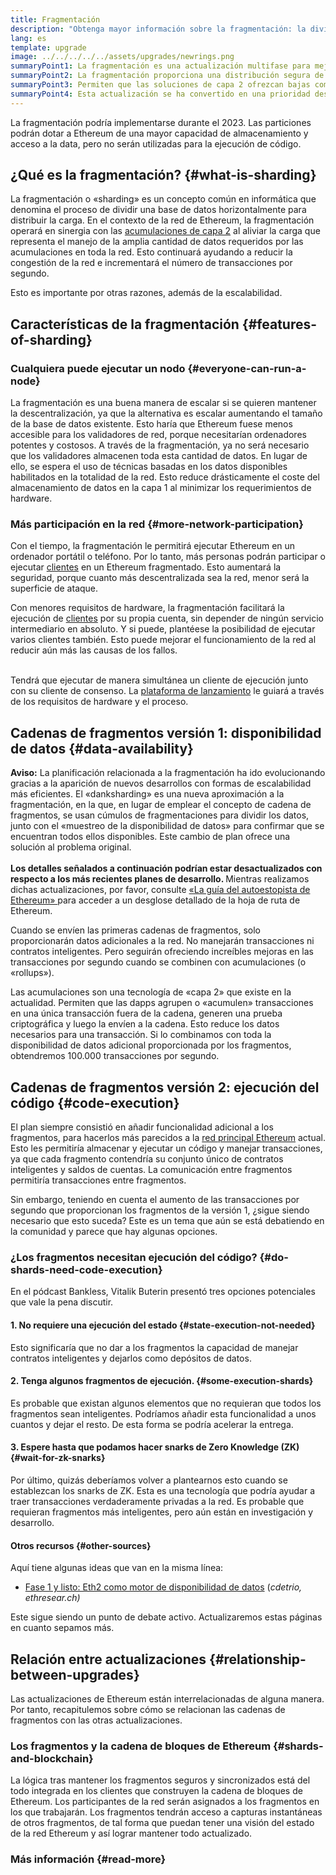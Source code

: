 ```yaml
---
title: Fragmentación
description: "Obtenga mayor información sobre la fragmentación: la división y distribución del flujo de datos necesaria para aportar a Ethereum una mayor capacidad para transacciones y facilitar su ejecución."
lang: es
template: upgrade
image: ../../../../../assets/upgrades/newrings.png
summaryPoint1: La fragmentación es una actualización multifase para mejorar la escalabilidad y la capacidad de Ethereum.
summaryPoint2: La fragmentación proporciona una distribución segura de los requisitos de almacenamiento de datos, permitiendo que las acumulaciones sean aún más económicas y facilitando las operaciones de nodos.
summaryPoint3: Permiten que las soluciones de capa 2 ofrezcan bajas comisiones por transacción, al mismo tiempo que aprovechan la seguridad de Ethereum.
summaryPoint4: Esta actualización se ha convertido en una prioridad desde la transición de Ethereum a la prueba de participación.
---
```


<UpgradeStatus dateKey="page-upgrades-shards-date">
    La fragmentación podría implementarse durante el 2023. Las particiones podrán dotar a Ethereum de una mayor capacidad de almacenamiento y acceso a la data, pero no serán utilizadas para la ejecución de código.
</UpgradeStatus>

## ¿Qué es la fragmentación? {#what-is-sharding}

La fragmentación o «sharding» es un concepto común en informática que denomina el proceso de dividir una base de datos horizontalmente para distribuir la carga. En el contexto de la red de Ethereum, la fragmentación operará en sinergia con las [acumulaciones de capa 2](/layer-2/) al aliviar la carga que representa el manejo de la amplia cantidad de datos requeridos por las acumulaciones en toda la red. Esto continuará ayudando a reducir la congestión de la red e incrementará el número de transacciones por segundo.

Esto es importante por otras razones, además de la escalabilidad.

## Características de la fragmentación {#features-of-sharding}

### Cualquiera puede ejecutar un nodo {#everyone-can-run-a-node}

La fragmentación es una buena manera de escalar si se quieren mantener la descentralización, ya que la alternativa es escalar aumentando el tamaño de la base de datos existente. Esto haría que Ethereum fuese menos accesible para los validadores de red, porque necesitarían ordenadores potentes y costosos. A través de la fragmentación, ya no será necesario que los validadores almacenen toda esta cantidad de datos. En lugar de ello, se espera el uso de técnicas basadas en los datos disponibles habilitados en la totalidad de la red. Esto reduce drásticamente el coste del almacenamiento de datos en la capa 1 al minimizar los requerimientos de hardware.

### Más participación en la red {#more-network-participation}

Con el tiempo, la fragmentación le permitirá ejecutar Ethereum en un ordenador portátil o teléfono. Por lo tanto, más personas podrán participar o ejecutar [clientes](/developers/docs/nodes-and-clients/) en un Ethereum fragmentado. Esto aumentará la seguridad, porque cuanto más descentralizada sea la red, menor será la superficie de ataque.

Con menores requisitos de hardware, la fragmentación facilitará la ejecución de [clientes](/developers/docs/nodes-and-clients/) por su propia cuenta, sin depender de ningún servicio intermediario en absoluto. Y si puede, plantéese la posibilidad de ejecutar varios clientes también. Esto puede mejorar el funcionamiento de la red al reducir aún más las causas de los fallos.

<br />

<InfoBanner isWarning>
  Tendrá que ejecutar de manera simultánea un cliente de ejecución junto con su cliente de consenso. La <a href="https://launchpad.xircanet" target="_blank">plataforma de lanzamiento</a> le guiará a través de los requisitos de hardware y el proceso.
</InfoBanner>

## Cadenas de fragmentos versión 1: disponibilidad de datos {#data-availability}

<InfoBanner emoji=":construction:" isWarning>
  <strong>Aviso:</strong> La planificación relacionada a la fragmentación ha ido evolucionando gracias a la aparición de nuevos desarrollos con formas de escalabilidad más eficientes. El «danksharding» es una nueva aproximación a la fragmentación, en la que, en lugar de emplear el concepto de cadena de fragmentos, se usan cúmulos de fragmentaciones para dividir los datos, junto con el «muestreo de la disponibilidad de datos» para confirmar que se encuentran todos ellos disponibles. Este cambio de plan ofrece una solución al problema original.<br/><br/>
  <strong> Los detalles señalados a continuación podrían estar desactualizados con respecto a los más recientes planes de desarrollo. </strong> Mientras realizamos dichas actualizaciones, por favor, consulte <a href="https://members.delphidigital.io/reports/the-hitchhikers-guide-to-ethereum"> «La guía del autoestopista de Ethereum» </a> para acceder a un desglose detallado de la hoja de ruta de Ethereum.
</InfoBanner>

Cuando se envíen las primeras cadenas de fragmentos, solo proporcionarán datos adicionales a la red. No manejarán transacciones ni contratos inteligentes. Pero seguirán ofreciendo increíbles mejoras en las transacciones por segundo cuando se combinen con acumulaciones (o «rollups»).

Las acumulaciones son una tecnología de «capa 2» que existe en la actualidad. Permiten que las dapps agrupen o «acumulen» transacciones en una única transacción fuera de la cadena, generen una prueba criptográfica y luego la envíen a la cadena. Esto reduce los datos necesarios para una transacción. Si lo combinamos con toda la disponibilidad de datos adicional proporcionada por los fragmentos, obtendremos 100.000 transacciones por segundo.

## Cadenas de fragmentos versión 2: ejecución del código {#code-execution}

El plan siempre consistió en añadir funcionalidad adicional a los fragmentos, para hacerlos más parecidos a la [red principal Ethereum](/glossary/#mainnet) actual. Esto les permitiría almacenar y ejecutar un código y manejar transacciones, ya que cada fragmento contendría su conjunto único de contratos inteligentes y saldos de cuentas. La comunicación entre fragmentos permitiría transacciones entre fragmentos.

Sin embargo, teniendo en cuenta el aumento de las transacciones por segundo que proporcionan los fragmentos de la versión 1, ¿sigue siendo necesario que esto suceda? Este es un tema que aún se está debatiendo en la comunidad y parece que hay algunas opciones.

### ¿Los fragmentos necesitan ejecución del código? {#do-shards-need-code-execution}

En el pódcast Bankless, Vitalik Buterin presentó tres opciones potenciales que vale la pena discutir.

<YouTube id="-R0j5AMUSzA" start="5841" />

#### 1. No requiere una ejecución del estado {#state-execution-not-needed}

Esto significaría que no dar a los fragmentos la capacidad de manejar contratos inteligentes y dejarlos como depósitos de datos.

#### 2. Tenga algunos fragmentos de ejecución. {#some-execution-shards}

Es probable que existan algunos elementos que no requieran que todos los fragmentos sean inteligentes. Podríamos añadir esta funcionalidad a unos cuantos y dejar el resto. De esta forma se podría acelerar la entrega.

#### 3. Espere hasta que podamos hacer snarks de Zero Knowledge (ZK) {#wait-for-zk-snarks}

Por último, quizás deberíamos volver a plantearnos esto cuando se establezcan los snarks de ZK. Esta es una tecnología que podría ayudar a traer transacciones verdaderamente privadas a la red. Es probable que requieran fragmentos más inteligentes, pero aún están en investigación y desarrollo.

#### Otros recursos {#other-sources}

Aquí tiene algunas ideas que van en la misma línea:

- [Fase 1 y listo: Eth2 como motor de disponibilidad de datos](https://ethresear.ch/t/phase-one-and-done-eth2-as-a-data-availability-engine/5269/8) (_cdetrio, ethresear.ch)_

Este sigue siendo un punto de debate activo. Actualizaremos estas páginas en cuanto sepamos más.

## Relación entre actualizaciones {#relationship-between-upgrades}

Las actualizaciones de Ethereum están interrelacionadas de alguna manera. Por tanto, recapitulemos sobre cómo se relacionan las cadenas de fragmentos con las otras actualizaciones.

### Los fragmentos y la cadena de bloques de Ethereum {#shards-and-blockchain}

La lógica tras mantener los fragmentos seguros y sincronizados está del todo integrada en los clientes que construyen la cadena de bloques de Ethereum. Los participantes de la red serán asignados a los fragmentos en los que trabajarán. Los fragmentos tendrán acceso a capturas instantáneas de otros fragmentos, de tal forma que puedan tener una visión del estado de la red Ethereum y así lograr mantener todo actualizado.

### Más información {#read-more}

<ShardChainsList />
